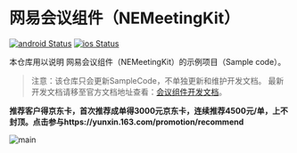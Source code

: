 # 网易会议组件（NEMeetingKit）
[![android Status](https://github.com/netease-im/NEMeeting/workflows/android/badge.svg)](https://github.com/netease-im/NEMeeting/actions) [![ios Status](https://github.com/netease-im/NEMeeting/workflows/ios/badge.svg)](https://github.com/netease-im/NEMeeting/actions)

本仓库用以说明 网易会议组件（NEMeetingKit）的示例项目（Sample code）。

> 注意：该仓库只会更新SampleCode，不单独更新和维护开发文档。
> 最新开发文档请移至官方文档地址查看：[会议组件开发文档](https://doc.yunxin.163.com/docs/TE5OTgwODE/zUzOTE4NTU)。

**推荐客户得京东卡，首次推荐成单得3000元京东卡，连续推荐4500元/单，上不封顶。点击参与https://yunxin.163.com/promotion/recommend**

![main](https://github.com/netease-kit/NIM_iOS_UIKit/blob/master/activity-1.png)
